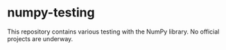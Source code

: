 # numpy-testing

This repository contains various testing with the NumPy library. No official projects are underway.